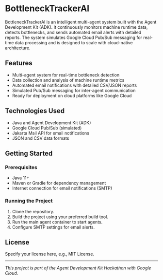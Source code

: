  
# BottleneckTrackerAI

BottleneckTrackerAI is an intelligent multi-agent system built with the Agent Development Kit (ADK). It continuously monitors machine runtime data, detects bottlenecks, and sends automated email alerts with detailed reports. The system simulates Google Cloud Pub/Sub messaging for real-time data processing and is designed to scale with cloud-native architecture.

## Features

- Multi-agent system for real-time bottleneck detection
- Data collection and analysis of machine runtime metrics
- Automated email notifications with detailed CSV/JSON reports
- Simulated Pub/Sub messaging for inter-agent communication
- Ready for deployment on cloud platforms like Google Cloud

## Technologies Used

- Java and Agent Development Kit (ADK)
- Google Cloud Pub/Sub (simulated)
- Jakarta Mail API for email notifications
- JSON and CSV data formats

## Getting Started

### Prerequisites

- Java 11+
- Maven or Gradle for dependency management
- Internet connection for email notifications (SMTP)

### Running the Project

1. Clone the repository.
2. Build the project using your preferred build tool.
3. Run the main agent container to start agents.
4. Configure SMTP settings for email alerts.

## License

Specify your license here, e.g., MIT License.

---

*This project is part of the Agent Development Kit Hackathon with Google Cloud.*

